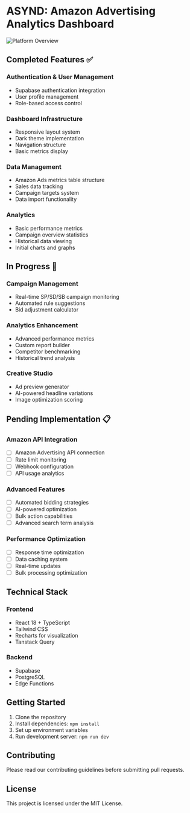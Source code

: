 # ASYND: Amazon Advertising Analytics Dashboard

![Platform Overview](https://github.com/user-attachments/assets/b9e19cf5-0199-469b-93a5-c860b47b1098)

## Completed Features ✅

### Authentication & User Management
- Supabase authentication integration
- User profile management
- Role-based access control

### Dashboard Infrastructure
- Responsive layout system
- Dark theme implementation
- Navigation structure
- Basic metrics display

### Data Management
- Amazon Ads metrics table structure
- Sales data tracking
- Campaign targets system
- Data import functionality

### Analytics
- Basic performance metrics
- Campaign overview statistics
- Historical data viewing
- Initial charts and graphs

## In Progress 🚧

### Campaign Management
- Real-time SP/SD/SB campaign monitoring
- Automated rule suggestions
- Bid adjustment calculator

### Analytics Enhancement
- Advanced performance metrics
- Custom report builder
- Competitor benchmarking
- Historical trend analysis

### Creative Studio
- Ad preview generator
- AI-powered headline variations
- Image optimization scoring

## Pending Implementation 📋

### Amazon API Integration
- [ ] Amazon Advertising API connection
- [ ] Rate limit monitoring
- [ ] Webhook configuration
- [ ] API usage analytics

### Advanced Features
- [ ] Automated bidding strategies
- [ ] AI-powered optimization
- [ ] Bulk action capabilities
- [ ] Advanced search term analysis

### Performance Optimization
- [ ] Response time optimization
- [ ] Data caching system
- [ ] Real-time updates
- [ ] Bulk processing optimization

## Technical Stack

### Frontend
- React 18 + TypeScript
- Tailwind CSS
- Recharts for visualization
- Tanstack Query

### Backend
- Supabase
- PostgreSQL
- Edge Functions

## Getting Started

1. Clone the repository
2. Install dependencies: `npm install`
3. Set up environment variables
4. Run development server: `npm run dev`

## Contributing

Please read our contributing guidelines before submitting pull requests.

## License

This project is licensed under the MIT License.